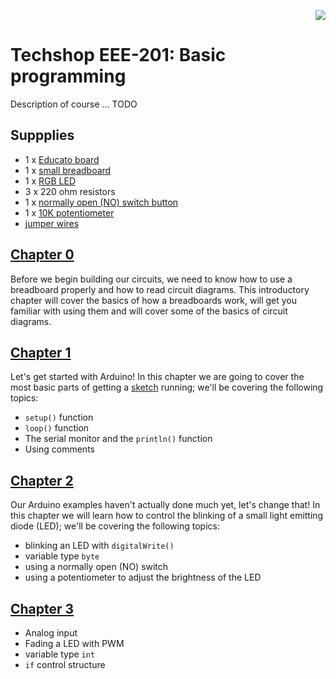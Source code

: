 <p align="right">
    <img src="https://github.com/ConstantinoSchillebeeckx/Techshop-EEE-201/TS_logo.png">
</p>

# Techshop EEE-201: Basic programming
Description of course ... TODO


## Suppplies

- 1 x [Educato board](https://moderndevice.com/product/educato/)
- 1 x [small breadboard](https://www.sparkfun.com/products/12002)
- 1 x [RGB LED](https://www.sparkfun.com/products/11679)
- 3 x 220 ohm resistors
- 1 x [normally open (NO) switch button](https://www.sparkfun.com/products/9190)
- 1 x [10K potentiometer](https://www.sparkfun.com/products/9806)
- [jumper wires](https://www.sparkfun.com/products/13870)


## [Chapter 0](https://github.com/ConstantinoSchillebeeckx/Techshop-EEE-201/tree/master/chapter_0)

Before we begin building our circuits, we need to know how to use a breadboard properly and how to read circuit diagrams.  This introductory chapter will cover the basics of how a breadboards work, will get you familiar with using them and will cover some of the basics of circuit diagrams.

## [Chapter 1](https://github.com/ConstantinoSchillebeeckx/Techshop-EEE-201/tree/master/chapter_1)

Let's get started with Arduino!  In this chapter we are going to cover the most basic parts of getting a [sketch](https://www.arduino.cc/en/Tutorial/Sketch) running; we'll be covering the following topics:
- `setup()` function
- `loop()` function
- The serial monitor and the `println()` function
- Using comments


## [Chapter 2](https://github.com/ConstantinoSchillebeeckx/Techshop-EEE-201/tree/master/chapter_2)

Our Arduino examples haven't actually done much yet, let's change that!  In this chapter we will learn how to control the blinking of a small light emitting diode (LED); we'll be covering the following topics:
- blinking an LED with `digitalWrite()`
- variable type `byte`
- using a normally open (NO) switch 
- using a potentiometer to adjust the brightness of the LED


## [Chapter 3](https://github.com/ConstantinoSchillebeeckx/Techshop-EEE-201/tree/master/chapter_3)

- Analog input
- Fading a LED with PWM
- variable type `int`
- `if` control structure

